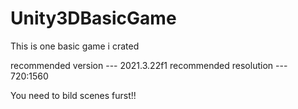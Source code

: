 # Unity3DBasicGame
This is one basic game i crated

recommended version --- 2021.3.22f1
recommended resolution --- 720:1560

You need to bild scenes furst!!
